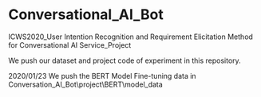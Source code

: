 # Conversational_AI_Bot
ICWS2020_User Intention Recognition and Requirement Elicitation Method for Conversational AI Service_Project

We push our dataset and project code of experiment in this repository.

2020/01/23 We push the BERT Model Fine-tuning data in Conversation_AI_Bot\project\BERT\model_data